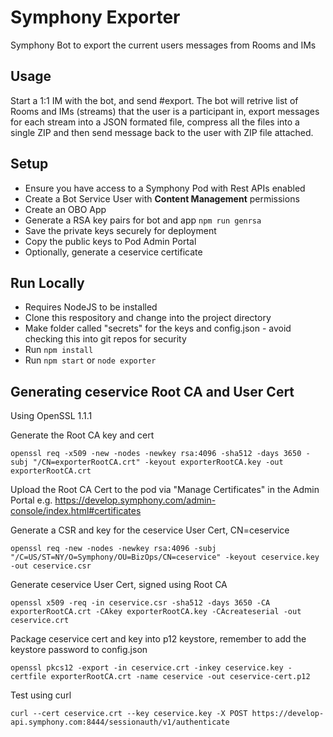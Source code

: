 # Symphony Exporter
Symphony Bot to export the current users messages from Rooms and IMs

## Usage
Start a 1:1 IM with the bot, and send #export.
The bot will retrive list of Rooms and IMs (streams) that the user is a participant in, export messages for each stream into a JSON formated file, compress all the files into a single ZIP and then send message back to the user with ZIP file attached.

## Setup
* Ensure you have access to a Symphony Pod with Rest APIs enabled
* Create a Bot Service User with **Content Management** permissions
* Create an OBO App
* Generate a RSA key pairs for bot and app `npm run genrsa`
* Save the private keys securely for deployment
* Copy the public keys to Pod Admin Portal
* Optionally, generate a ceservice certificate

## Run Locally
* Requires NodeJS to be installed
* Clone this respository and change into the project directory
* Make folder called "secrets" for the keys and config.json - avoid checking this into git repos for security
* Run `npm install`
* Run `npm start` or `node exporter`

## Generating ceservice Root CA and User Cert
Using OpenSSL 1.1.1

Generate the Root CA key and cert
```
openssl req -x509 -new -nodes -newkey rsa:4096 -sha512 -days 3650 -subj "/CN=exporterRootCA.crt" -keyout exporterRootCA.key -out exporterRootCA.crt
```
Upload the Root CA Cert to the pod via "Manage Certificates" in the Admin Portal e.g. https://develop.symphony.com/admin-console/index.html#certificates 

Generate a CSR and key for the ceservice User Cert, CN=ceservice
```
openssl req -new -nodes -newkey rsa:4096 -subj "/C=US/ST=NY/O=Symphony/OU=BizOps/CN=ceservice" -keyout ceservice.key -out ceservice.csr
```
Generate ceservice User Cert, signed using Root CA
```
openssl x509 -req -in ceservice.csr -sha512 -days 3650 -CA exporterRootCA.crt -CAkey exporterRootCA.key -CAcreateserial -out ceservice.crt
```

Package ceservice cert and key into p12 keystore, remember to add the keystore password to config.json
```
openssl pkcs12 -export -in ceservice.crt -inkey ceservice.key -certfile exporterRootCA.crt -name ceservice -out ceservice-cert.p12
```

Test using curl
```
curl --cert ceservice.crt --key ceservice.key -X POST https://develop-api.symphony.com:8444/sessionauth/v1/authenticate
```